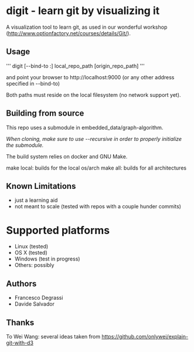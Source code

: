 # digit - learn git by visualizing it
A visualization tool to learn git, as used in our wonderful workshop (http://www.optionfactory.net/courses/details/Git/).

## Usage
'''
digit [--bind-to <bind-address>:<bind-port>] local_repo_path [origin_repo_path]
'''

and point your browser to http://localhost:9000 (or any other address specified in --bind-to)

Both paths must reside on the local filesystem (no network support yet).

## Building from source
This repo uses a submodule in embedded_data/graph-algorithm.

*When cloning, make sure to use --recursive in order to properly initialize the submodule.*

The build system relies on docker and GNU Make.

make local: builds for the local os/arch
make all: builds for all architectures

## Known Limitations

* just a learning aid
* not meant to scale (tested with repos with a couple hunder commits)

# Supported platforms

* Linux (tested)
* OS X (tested)
* Windows (test in progress)
* Others: possibly

## Authors

* Francesco Degrassi
* Davide Salvador

## Thanks
To Wei Wang: several ideas taken from https://github.com/onlywei/explain-git-with-d3
